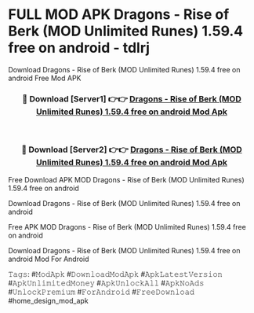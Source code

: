 # FULL MOD APK Dragons - Rise of Berk (MOD Unlimited Runes) 1.59.4 free on android - tdlrj
Download Dragons - Rise of Berk (MOD Unlimited Runes) 1.59.4 free on android Free Mod APK

<div align="center">
<h3>🔴 Download [Server1] 👉👉 <a href="https://apk-comot.site?title=Dragons_-_Rise_of_Berk_(MOD_Unlimited_Runes)_1.59.4_free_on_android">Dragons - Rise of Berk (MOD Unlimited Runes) 1.59.4 free on android Mod Apk</a></h3><br>

<h3>🔴 Download [Server2] 👉👉 <a href="https://apk-comot.site?title=Dragons_-_Rise_of_Berk_(MOD_Unlimited_Runes)_1.59.4_free_on_android">Dragons - Rise of Berk (MOD Unlimited Runes) 1.59.4 free on android Mod Apk</a></h3>
</div>


Free Download APK MOD Dragons - Rise of Berk (MOD Unlimited Runes) 1.59.4 free on android

Download Dragons - Rise of Berk (MOD Unlimited Runes) 1.59.4 free on android 

Free APK MOD Dragons - Rise of Berk (MOD Unlimited Runes) 1.59.4 free on android 

Download Dragons - Rise of Berk (MOD Unlimited Runes) 1.59.4 free on android Mod For Android

𝚃𝚊𝚐𝚜: #𝙼𝚘𝚍𝙰𝚙𝚔 #𝙳𝚘𝚠𝚗𝚕𝚘𝚊𝚍𝙼𝚘𝚍𝙰𝚙𝚔 #𝙰𝚙𝚔𝙻𝚊𝚝𝚎𝚜𝚝𝚅𝚎𝚛𝚜𝚒𝚘𝚗 #𝙰𝚙𝚔𝚄𝚗𝚕𝚒𝚖𝚒𝚝𝚎𝚍𝙼𝚘𝚗𝚎𝚢 #𝙰𝚙𝚔𝚄𝚗𝚕𝚘𝚌𝚔𝙰𝚕𝚕 #𝙰𝚙𝚔𝙽𝚘𝙰𝚍𝚜 #𝚄𝚗𝚕𝚘𝚌𝚔𝙿𝚛𝚎𝚖𝚒𝚞𝚖 #𝙵𝚘𝚛𝙰𝚗𝚍𝚛𝚘𝚒𝚍 #𝙵𝚛𝚎𝚎𝙳𝚘𝚠𝚗𝚕𝚘𝚊𝚍 #home_design_mod_apk
